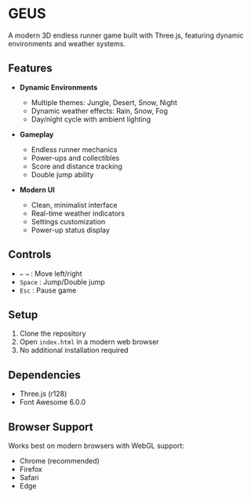 # GEUS


A modern 3D endless runner game built with Three.js, featuring dynamic environments and weather systems.

## Features

- **Dynamic Environments**
  - Multiple themes: Jungle, Desert, Snow, Night
  - Dynamic weather effects: Rain, Snow, Fog
  - Day/night cycle with ambient lighting

- **Gameplay**
  - Endless runner mechanics
  - Power-ups and collectibles
  - Score and distance tracking
  - Double jump ability

- **Modern UI**
  - Clean, minimalist interface
  - Real-time weather indicators
  - Settings customization
  - Power-up status display

## Controls

- `←` `→` : Move left/right
- `Space` : Jump/Double jump
- `Esc` : Pause game

## Setup

1. Clone the repository
2. Open `index.html` in a modern web browser
3. No additional installation required

## Dependencies

- Three.js (r128)
- Font Awesome 6.0.0

## Browser Support

Works best on modern browsers with WebGL support:
- Chrome (recommended)
- Firefox
- Safari
- Edge
